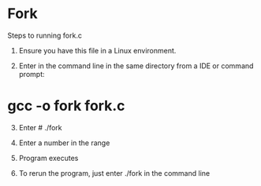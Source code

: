# Fork

Steps to running fork.c

1. Ensure you have this file in a Linux environment.

2. Enter in the command line in the same directory from a IDE or command prompt: 
# gcc -o fork fork.c

3. Enter  # ./fork

4. Enter a number in the range

5. Program executes

6. To rerun the program, just enter ./fork in the command line



